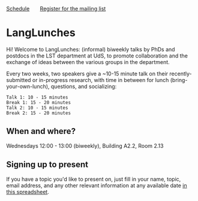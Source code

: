 [Schedule](https://unisaarlandde-my.sharepoint.com/:x:/g/personal/dapo007_uni-saarland_de/EWyz7u5z97dBuriO1U2Lt98BzAxUuZmYF12YV5dqMOzvKg?e=ilmHgO)&emsp;&emsp;[Register for the mailing list](https://www.google.com/)

# LangLunches

Hi! Welcome to LangLunches: (informal) biweekly talks by PhDs and postdocs in the LST department at UdS, to promote collaboration and the exchange of ideas between the various groups in the department. 

Every two weeks, two speakers give a ~10-15 minute talk on their recently-submitted or in-progress research, with time in between for lunch (bring-your-own-lunch), questions, and socializing:

```
Talk 1: 10 - 15 minutes
Break 1: 15 - 20 minutes
Talk 2: 10 - 15 minutes
Break 2: 15 - 20 minutes
```

## When and where?

Wednesdays 12:00 - 13:00 (biweekly), Building A2.2, Room 2.13

## Signing up to present

If you have a topic you'd like to present on, just fill in your name, topic, email address, and any other relevant information at any available date [in this spreadsheet](https://unisaarlandde-my.sharepoint.com/:x:/g/personal/dapo007_uni-saarland_de/EWyz7u5z97dBuriO1U2Lt98BzAxUuZmYF12YV5dqMOzvKg?e=ilmHgO). 
